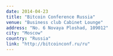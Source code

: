 ```yaml
---
date: 2014-04-23
title: "Bitcoin Conference Russia"
venue: "Business club Cabinet Lounge"
address: "No. 6 Novaya Ploshad, 109012"
city: "Moscow"
country: "Russia"
link: "http://bitcoinconf.ru/ru"
---
```

